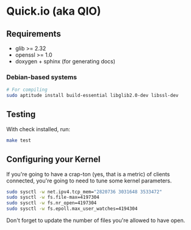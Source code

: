 # Quick.io (aka QIO)

## Requirements

* glib >= 2.32
* openssl >= 1.0
* doxygen + sphinx (for generating docs)

### Debian-based systems

```bash
# For compiling
sudo aptitude install build-essential libglib2.0-dev libssl-dev
```

## Testing

With check installed, run:

```bash
make test
```

## Configuring your Kernel

If you're going to have a crap-ton (yes, that is a metric) of clients connected, you're going to need to tune some kernel parameters.

```bash
sudo sysctl -w net.ipv4.tcp_mem="2820736 3031648 3533472"
sudo sysctl -w fs.file-max=4197304
sudo sysctl -w fs.nr_open=4197304
sudo sysctl -w fs.epoll.max_user_watches=4194304
```

Don't forget to update the number of files you're allowed to have open.